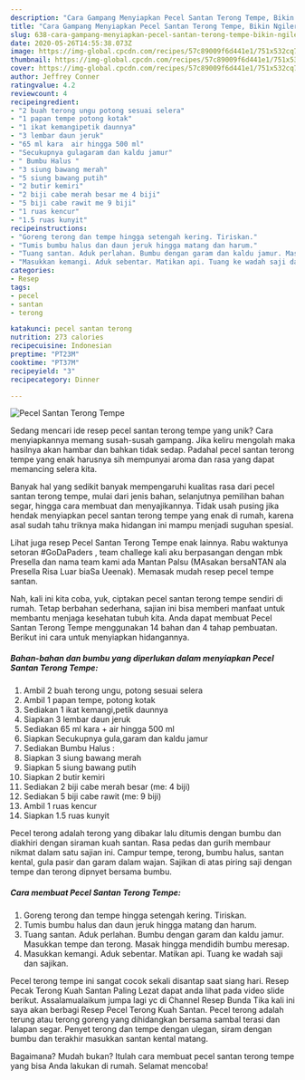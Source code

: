 ```yaml
---
description: "Cara Gampang Menyiapkan Pecel Santan Terong Tempe, Bikin Ngiler"
title: "Cara Gampang Menyiapkan Pecel Santan Terong Tempe, Bikin Ngiler"
slug: 638-cara-gampang-menyiapkan-pecel-santan-terong-tempe-bikin-ngiler
date: 2020-05-26T14:55:38.073Z
image: https://img-global.cpcdn.com/recipes/57c89009f6d441e1/751x532cq70/pecel-santan-terong-tempe-foto-resep-utama.jpg
thumbnail: https://img-global.cpcdn.com/recipes/57c89009f6d441e1/751x532cq70/pecel-santan-terong-tempe-foto-resep-utama.jpg
cover: https://img-global.cpcdn.com/recipes/57c89009f6d441e1/751x532cq70/pecel-santan-terong-tempe-foto-resep-utama.jpg
author: Jeffrey Conner
ratingvalue: 4.2
reviewcount: 4
recipeingredient:
- "2 buah terong ungu potong sesuai selera"
- "1 papan tempe potong kotak"
- "1 ikat kemangipetik daunnya"
- "3 lembar daun jeruk"
- "65 ml kara  air hingga 500 ml"
- "Secukupnya gulagaram dan kaldu jamur"
- " Bumbu Halus "
- "3 siung bawang merah"
- "5 siung bawang putih"
- "2 butir kemiri"
- "2 biji cabe merah besar me 4 biji"
- "5 biji cabe rawit me 9 biji"
- "1 ruas kencur"
- "1.5 ruas kunyit"
recipeinstructions:
- "Goreng terong dan tempe hingga setengah kering. Tiriskan."
- "Tumis bumbu halus dan daun jeruk hingga matang dan harum."
- "Tuang santan. Aduk perlahan. Bumbu dengan garam dan kaldu jamur. Masukkan tempe dan terong. Masak hingga mendidih bumbu meresap."
- "Masukkan kemangi. Aduk sebentar. Matikan api. Tuang ke wadah saji dan sajikan."
categories:
- Resep
tags:
- pecel
- santan
- terong

katakunci: pecel santan terong 
nutrition: 273 calories
recipecuisine: Indonesian
preptime: "PT23M"
cooktime: "PT37M"
recipeyield: "3"
recipecategory: Dinner

---
```



![Pecel Santan Terong Tempe](https://img-global.cpcdn.com/recipes/57c89009f6d441e1/751x532cq70/pecel-santan-terong-tempe-foto-resep-utama.jpg)

Sedang mencari ide resep pecel santan terong tempe yang unik? Cara menyiapkannya memang susah-susah gampang. Jika keliru mengolah maka hasilnya akan hambar dan bahkan tidak sedap. Padahal pecel santan terong tempe yang enak harusnya sih mempunyai aroma dan rasa yang dapat memancing selera kita.

Banyak hal yang sedikit banyak mempengaruhi kualitas rasa dari pecel santan terong tempe, mulai dari jenis bahan, selanjutnya pemilihan bahan segar, hingga cara membuat dan menyajikannya. Tidak usah pusing jika hendak menyiapkan pecel santan terong tempe yang enak di rumah, karena asal sudah tahu triknya maka hidangan ini mampu menjadi suguhan spesial.

Lihat juga resep Pecel Santan Terong Tempe enak lainnya. Rabu waktunya setoran #GoDaPaders , team challege kali aku berpasangan dengan mbk Presella dan nama team kami ada Mantan Palsu (MAsakan bersaNTAN ala Presella Risa Luar biaSa Ueenak). Memasak mudah resep pecel tempe santan.


Nah, kali ini kita coba, yuk, ciptakan pecel santan terong tempe sendiri di rumah. Tetap berbahan sederhana, sajian ini bisa memberi manfaat untuk membantu menjaga kesehatan tubuh kita. Anda dapat membuat Pecel Santan Terong Tempe menggunakan 14 bahan dan 4 tahap pembuatan. Berikut ini cara untuk menyiapkan hidangannya.

<!--inarticleads1-->

##### Bahan-bahan dan bumbu yang diperlukan dalam menyiapkan Pecel Santan Terong Tempe:

1. Ambil 2 buah terong ungu, potong sesuai selera
1. Ambil 1 papan tempe, potong kotak
1. Sediakan 1 ikat kemangi,petik daunnya
1. Siapkan 3 lembar daun jeruk
1. Sediakan 65 ml kara + air hingga 500 ml
1. Siapkan Secukupnya gula,garam dan kaldu jamur
1. Sediakan  Bumbu Halus :
1. Siapkan 3 siung bawang merah
1. Siapkan 5 siung bawang putih
1. Siapkan 2 butir kemiri
1. Sediakan 2 biji cabe merah besar (me: 4 biji)
1. Sediakan 5 biji cabe rawit (me: 9 biji)
1. Ambil 1 ruas kencur
1. Siapkan 1.5 ruas kunyit


Pecel terong adalah terong yang dibakar lalu ditumis dengan bumbu dan diakhiri dengan siraman kuah santan. Rasa pedas dan gurih membaur nikmat dalam satu sajian ini. Campur tempe, terong, bumbu halus, santan kental, gula pasir dan garam dalam wajan. Sajikan di atas piring saji dengan tempe dan terong dipnyet bersama bumbu. 

<!--inarticleads2-->

##### Cara membuat Pecel Santan Terong Tempe:

1. Goreng terong dan tempe hingga setengah kering. Tiriskan.
1. Tumis bumbu halus dan daun jeruk hingga matang dan harum.
1. Tuang santan. Aduk perlahan. Bumbu dengan garam dan kaldu jamur. Masukkan tempe dan terong. Masak hingga mendidih bumbu meresap.
1. Masukkan kemangi. Aduk sebentar. Matikan api. Tuang ke wadah saji dan sajikan.


Pecel terong tempe ini sangat cocok sekali disantap saat siang hari. Resep Pecak Terong Kuah Santan Paling Lezat dapat anda lihat pada video slide berikut. Assalamualaikum jumpa lagi yc di Channel Resep Bunda Tika kali ini saya akan berbagi Resep Pecel Terong Kuah Santan. Pecel terong adalah terung atau terong goreng yang dihidangkan bersama sambal terasi dan lalapan segar. Penyet terong dan tempe dengan ulegan, siram dengan bumbu dan terakhir masukkan santan kental matang. 

Bagaimana? Mudah bukan? Itulah cara membuat pecel santan terong tempe yang bisa Anda lakukan di rumah. Selamat mencoba!
